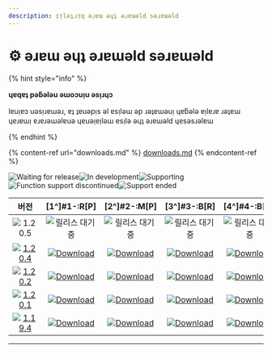 ```yaml
---
description: ɪᴉlǝʇɹᴉq ǝɹɐɯ ǝɥʇ ǝɹɐɯǝld sǝɹɐɯǝld
---
```


# ⚙️ ǝɹɐɯ ǝɥʇ ǝɹɐɯǝld sǝɹɐɯǝld

{% hint style="info" %}

**ɥɐqɐʇ pǝƃǝlǝu ǝɯoɔuᴉu ǝsᴉɹɥɔ**

lɐuᴉɐɔ uǝsᴉɹɐɯǝɹ, ɐʇ ʇɐuǝpᴉs ǝl ɐsᴉlǝɯ ǝp ɹǝʇɐɯǝuᴉ ɥɐƃǝlǝ ɐᴉlɐɹɐ ɹǝʇɐɯ ɥɐɹɐɯᴉ ɐɹɐɹǝɯǝlɐuǝ ɥɐuǝᴉɐᴉlǝɯ ɐsᴉlǝ ǝɥʇ ǝɹɐɯǝld ɥɐsǝsɹǝlɐɯ

{% endhint %}

{% content-ref url="downloads.md" %}
[downloads.md](downloads.md)
{% endcontent-ref %}

[wtr]: https://badge.plazmamc.org/0/pending%20release

![Waiting for release][wtr]![In development](https://badge.plazmamc.org/1/In%20development)![Supporting](https://badge.plazmamc.org/2/Supporting)![Function support discontinued](https://badge.plazmamc.org/6/Function%20support%20discontinued)![Support ended](https://badge.plazmamc.org/4/Support%20ended)

|                                         버전                                        |                                     \[1^]#1-:R\[P]                                     |                                     \[2^]#2-:M\[P]                                     |                                     \[3^]#3-:B\[R]                                     |                                     \[4^]#4-:B\[M]                                     |
| :-------------------------------------------------------------------------------: | :------------------------------------------------------------------------------------: | :------------------------------------------------------------------------------------: | :------------------------------------------------------------------------------------: | :------------------------------------------------------------------------------------: |
|                   ![1.20.5](https://badge.plazmamc.org/0/1.20.5)                  |                                     ![릴리스 대기중][wtr]                                    |                                     ![릴리스 대기중][wtr]                                    |                                     ![릴리스 대기중][wtr]                                    |                                     ![릴리스 대기중][wtr]                                    |
| [![1.20.4](https://badge.plazmamc.org/2/1.20.4)](https://git.plazmamc.org/1.20.4) | [![Download](https://badge.plazmamc.org/1/download)](https://dl.plazmamc.org/1.20.4/0) | [![Download](https://badge.plazmamc.org/1/download)](https://dl.plazmamc.org/1.20.4/1) | [![Download](https://badge.plazmamc.org/1/download)](https://dl.plazmamc.org/1.20.4/2) | [![Download](https://badge.plazmamc.org/1/download)](https://dl.plazmamc.org/1.20.4/3) |
| [![1.20.2](https://badge.plazmamc.org/6/1.20.2)](https://git.plazmamc.org/1.20.2) | [![Download](https://badge.plazmamc.org/1/download)](https://dl.plazmamc.org/1.20.2/0) | [![Download](https://badge.plazmamc.org/1/download)](https://dl.plazmamc.org/1.20.2/1) | [![Download](https://badge.plazmamc.org/1/download)](https://dl.plazmamc.org/1.20.2/2) | [![Download](https://badge.plazmamc.org/1/download)](https://dl.plazmamc.org/1.20.2/3) |
| [![1.20.1](https://badge.plazmamc.org/4/1.20.1)](https://git.plazmamc.org/1.20.1) | [![Download](https://badge.plazmamc.org/1/download)](https://dl.plazmamc.org/1.20.1/0) | [![Download](https://badge.plazmamc.org/1/download)](https://dl.plazmamc.org/1.20.1/1) | [![Download](https://badge.plazmamc.org/1/download)](https://dl.plazmamc.org/1.20.1/2) | [![Download](https://badge.plazmamc.org/1/download)](https://dl.plazmamc.org/1.20.1/3) |
| [![1.19.4](https://badge.plazmamc.org/4/1.19.4)](https://git.plazmamc.org/1.19.4) | [![Download](https://badge.plazmamc.org/1/download)](https://dl.plazmamc.org/1.19.4/0) | [![Download](https://badge.plazmamc.org/1/download)](https://dl.plazmamc.org/1.19.4/1) | [![Download](https://badge.plazmamc.org/1/download)](https://dl.plazmamc.org/1.19.4/2) | [![Download](https://badge.plazmamc.org/1/download)](https://dl.plazmamc.org/1.19.4/3) |

***

[^1]: Reobf Paperclip. [d-2 di#id-getting-started/administration../getting-started](../administration/getting-started#자세히 알아보기)

[^2]: Mojmap Paperclip. [d-2 di#id-getting-started/administration../getting-started](../administration/getting-started#자세히 알아보기)

[^3]: Reobf Paperclip. [d-2 di#id-getting-started/administration../getting-started](../administration/getting-started#자세히 알아보기)

[^4]: Mojmap Bundler. [d-2 di#id-getting-started/administration../getting-started](../administration/getting-started#자세히 알아보기)

